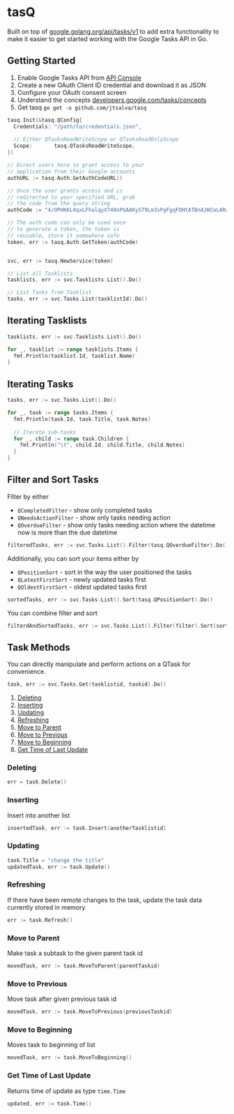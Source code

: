 # tasQ
Built on top of [google.golang.org/api/tasks/v1](https://google.golang.org/api/tasks/v1) to add extra functionality to make it easier to get started working with the Google Tasks API in Go.

## Getting Started
1. Enable Google Tasks API from [API Console](https://console.developers.google.com/)
2. Create a new OAuth Client ID credential and download it as JSON
3. Configure your OAuth consent screen
4. Understand the concepts [developers.google.com/tasks/concepts](https://developers.google.com/tasks/concepts) 
5. Get tasq `go get -u github.com/jtsalva/tasq`

```Go
tasq.Init(&tasq.QConfig{
  Credentials: "/path/to/credentials.json",
  
  // Either QTasksReadWriteScope or QTasksReadOnlyScope
  Scope:       tasq.QTasksReadWriteScope,
})

// Direct users here to grant access to your
// application from their Google accounts
authURL := tasq.Auth.GetAuthCodeURL()

// Once the user grants access and is
// redirected to your specified URL, grab
// the code from the query string
authCode := "4/OPHKKL4qxLFhalqyX740oPGAAKyS79Lm3sPgFgqFQHtATBnAJW2aLARa2kABuJJhgDOciv-LAT7p4MULMaP9C1"

// The auth code can only be used once
// to generate a token, the token is
// reusable, store it somewhere safe
token, err := tasq.Auth.GetToken(authCode)


svc, err := tasq.NewService(token)

// List all Tasklists
tasklists, err := svc.Tasklists.List().Do()

// List Tasks from Tasklist
tasks, err := svc.Tasks.List(tasklistId).Do()
```

## Iterating Tasklists
```Go
tasklists, err := svc.Tasklists.List().Do()

for _, tasklist := range tasklists.Items {
  fmt.Println(tasklist.Id, tasklist.Name)
}
```

## Iterating Tasks
```Go
tasks, err := svc.Tasks.List().Do()

for _, task := range tasks.Items {
  fmt.Println(task.Id, task.Title, task.Notes)
  
  // Iterate sub-tasks
  for _, child := range task.Children {
    fmt.Println("\t", child.Id, child.Title, child.Notes)
  }
}
```

## Filter and Sort Tasks
Fllter by either
* `QCompletedFilter` - show only completed tasks
* `QNeedsActionFilter` - show only tasks needing action
* `QOverdueFilter` - show only tasks needing action where the datetime now is more than the due datetime
```Go
filteredTasks, err := svc.Tasks.List().Filter(tasq.QOverdueFilter).Do()
```
Additionally, you can sort your items either by
* `QPositionSort` - sort in the way the user positioned the tasks
* `QLatestFirstSort` - newly updated tasks first
* `QOldestFirstSort` - oldest updated tasks first
```Go
sortedTasks, err := svc.Tasks.List().Sort(tasq.QPositionSort).Do()
```
You can combine filter and sort
```Go
filterdAndSortedTasks, err := svc.Tasks.List().Filter(filter).Sort(sort).Do()
```

## Task Methods
You can directly manipulate and perform actions on a QTask for convenience.
```Go
task, err := svc.Tasks.Get(tasklistid, taskid).Do()
```

1. [Deleting](#deleting)
2. [Inserting](#inserting)
3. [Updating](#updating)
4. [Refreshing](#refreshing)
5. [Move to Parent](#move-to-parent)
6. [Move to Previous](#move-to-previous)
7. [Move to Beginning](#move-to-beginning)
8. [Get Time of Last Update](#get-time-of-last-update)

### Deleting
```Go
err = task.Delete()
```

### Inserting
Insert into another list
```Go
insertedTask, err := task.Insert(anotherTasklistid)
```

### Updating
```Go
task.Title = "change the title"
updatedTask, err := task.Update()
```

### Refreshing
If there have been remote changes to the task, update the task data currently stored in memory
```Go
err := task.Refresh()
```

### Move to Parent
Make task a subtask to the given parent task id
```Go
movedTask, err := task.MoveToParent(parentTaskid)
```

### Move to Previous
Move task after given previous task id
```Go
movedTask, err := task.MoveToPrevious(previousTaskid)
```

### Move to Beginning
Moves task to beginning of list
```Go
movedTask, err := task.MoveToBeginning()
```

### Get Time of Last Update
Returns time of update as type `time.Time`
```Go
updated, err := task.Time()
```